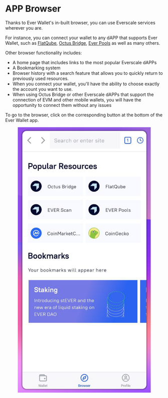 # APP Browser

Thanks to Ever Wallet's in-built browser, you can use Everscale services wherever you are.

For instance, you can connect your wallet to any dAPP that supports Ever Wallet, such as [FlatQube](https://flatqube.io/), [Octus Bridge](https://octusbridge.io/), [Ever Pools](https://everpools.io/) as well as many others.

Other browser functionality includes:

* A home page that includes links to the most popular Everscale dAPPs
* A Bookmarking system
* Browser history with a search feature that allows you to quickly return to previously used resources.
* When you connect your wallet, you'll have the ability to choose exactly the account you want to use.
* When using Octus Bridge or other Everscale dAPPs that support the connection of EVM and other mobile wallets, you will have the opportunity to connect them without any issues

To go to the browser, click on the corresponding button at the bottom of the Ever Wallet app.

<figure><img src=".gitbook/assets/image (3) (6).png" alt=""><figcaption></figcaption></figure>

